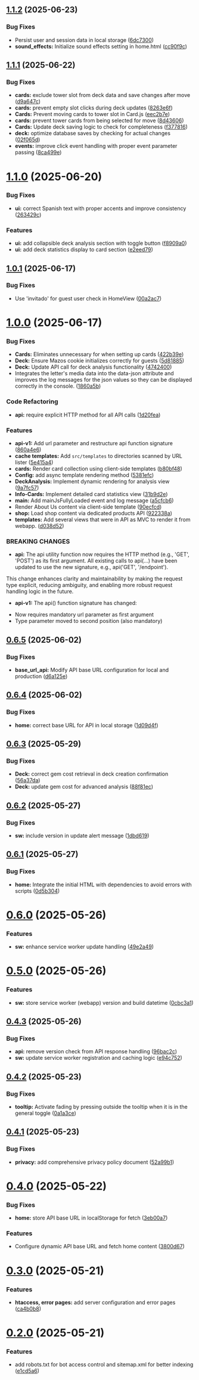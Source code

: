 ## [1.1.2](https://github.com/ClashStrategic/webapp/compare/v1.1.1...v1.1.2) (2025-06-23)


### Bug Fixes

* Persist user and session data in local storage ([6dc7300](https://github.com/ClashStrategic/webapp/commit/6dc73008edb97ba2236fd067d09fd2a0889598fe))
* **sound_effects:** Initialize sound effects setting in home.html ([cc90f9c](https://github.com/ClashStrategic/webapp/commit/cc90f9cfb73f415657a79c924b56b3b04a5bba4b))

## [1.1.1](https://github.com/ClashStrategic/webapp/compare/v1.1.0...v1.1.1) (2025-06-22)


### Bug Fixes

* **cards:** exclude tower slot from deck data and save changes after move ([d9a647c](https://github.com/ClashStrategic/webapp/commit/d9a647c174d7992697f07a1c2452d1c101ee9c6f))
* **cards:** prevent empty slot clicks during deck updates ([8263e6f](https://github.com/ClashStrategic/webapp/commit/8263e6f2ea037b672938f4906a716590d3808884))
* **Cards:** Prevent moving cards to tower slot in Card.js ([eec2b7e](https://github.com/ClashStrategic/webapp/commit/eec2b7e945af3427a1a0734e0aa56f779a0c0721))
* **cards:** prevent tower cards from being selected for move ([8d43606](https://github.com/ClashStrategic/webapp/commit/8d43606f4b3368df38b604e04a91ff42be5b7922))
* **Cards:** Update deck saving logic to check for completeness ([f377816](https://github.com/ClashStrategic/webapp/commit/f3778166c8482074879014b59190f47d63c2ad4e))
* **deck:** optimize database saves by checking for actual changes ([02f065d](https://github.com/ClashStrategic/webapp/commit/02f065d96168f94e742677c765ff31833d817e96))
* **events:** improve click event handling with proper event parameter passing ([8ca499e](https://github.com/ClashStrategic/webapp/commit/8ca499e52c88dbc72d7c0cee83feab02d5453723))

# [1.1.0](https://github.com/ClashStrategic/webapp/compare/v1.0.1...v1.1.0) (2025-06-20)


### Bug Fixes

* **ui:** correct Spanish text with proper accents and improve consistency ([263429c](https://github.com/ClashStrategic/webapp/commit/263429c9a523b70baf80f5b1139c71e518612aee))


### Features

* **ui:** add collapsible deck analysis section with toggle button ([f8909a0](https://github.com/ClashStrategic/webapp/commit/f8909a0f303937305321dbc5b2741e52baf65671))
* **ui:** add deck statistics display to card section ([e2eed79](https://github.com/ClashStrategic/webapp/commit/e2eed795d6b8e74f8c9d4abfa07758de7c3ac1c4))

## [1.0.1](https://github.com/ClashStrategic/webapp/compare/v1.0.0...v1.0.1) (2025-06-17)


### Bug Fixes

* Use 'invitado' for guest user check in HomeView ([00a2ac7](https://github.com/ClashStrategic/webapp/commit/00a2ac7c9a9b6c57c2234579a735007129de5ec3))

# [1.0.0](https://github.com/ClashStrategic/webapp/compare/v0.6.5...v1.0.0) (2025-06-17)


### Bug Fixes

* **Cards:** Eliminates unnecessary for when setting up cards ([422b39e](https://github.com/ClashStrategic/webapp/commit/422b39e0548f56eb53d0888d2ed47ccc20de1bef))
* **Deck:** Ensure Mazos cookie initializes correctly for guests ([5d81885](https://github.com/ClashStrategic/webapp/commit/5d81885a2ece1a0942fde944e2a80351251dca74))
* **Deck:** Update API call for deck analysis functionality ([4742400](https://github.com/ClashStrategic/webapp/commit/4742400c88956b94e5c09964a110d05b4bce1a5c))
* Integrates the letter's media data into the data-json attribute and improves the log messages for the json values ​​so they can be displayed correctly in the console. ([1860a5b](https://github.com/ClashStrategic/webapp/commit/1860a5b051324d06d883422cd4d91dac43240321))


### Code Refactoring

* **api:** require explicit HTTP method for all API calls ([1d20fea](https://github.com/ClashStrategic/webapp/commit/1d20feab756056c7236373201c17153c1675da93))


### Features

* **api-v1:** Add url parameter and restructure api function signature ([860a4e6](https://github.com/ClashStrategic/webapp/commit/860a4e6ef1486f35f005ee8c85a061a58d93ac9c))
* **cache templates:** Add `src/templates` to directories scanned by URL lister ([5e415a4](https://github.com/ClashStrategic/webapp/commit/5e415a4cc70be03418e7efb4180330d2bc1cd89f))
* **cards:** Render card collection using client-side templates ([b80bf48](https://github.com/ClashStrategic/webapp/commit/b80bf480e8cb881cda5083c9732da8972aa742cf))
* **Config:** add async template rendering method ([5381efc](https://github.com/ClashStrategic/webapp/commit/5381efc2282898ee9f0893b532dfec7d3ef45ad5))
* **DeckAnalysis:** Implement dynamic rendering for analysis view ([9a7fc57](https://github.com/ClashStrategic/webapp/commit/9a7fc57e1a5c8b0a468bec9b80b47d69ff17bf56))
* **Info-Cards:** Implement detailed card statistics view ([31b9d2e](https://github.com/ClashStrategic/webapp/commit/31b9d2eb2af10e23480e4924400b32878e8104c7))
* **main:** Add mainJsFullyLoaded event and log message ([a5cfcb6](https://github.com/ClashStrategic/webapp/commit/a5cfcb67cc963797975ae517b272576f8d239920))
* Render About Us content via client-side template ([90ecfcd](https://github.com/ClashStrategic/webapp/commit/90ecfcdac3f7786a426a60ae1dd84fd1790185cf))
* **shop:** Load shop content via dedicated products API ([922338a](https://github.com/ClashStrategic/webapp/commit/922338a4ee61f042059184d9994e891a9bc3805c))
* **templates:** Add several views that were in API as MVC to render it from webapp. ([d038d52](https://github.com/ClashStrategic/webapp/commit/d038d52292042f5a4044d4e8938f82696b8c74c9))


### BREAKING CHANGES

* **api:** The api utility function now requires the HTTP method (e.g., 'GET', 'POST') as its first argument.
All existing calls to api(...) have been updated to use the new signature, e.g., api('GET', '/endpoint').

This change enhances clarity and maintainability by making the request type explicit, reducing ambiguity, and enabling more robust request handling logic in the future.
* **api-v1:** The api() function signature has changed:
- Now requires mandatory url parameter as first argument
- Type parameter moved to second position (also mandatory)

## [0.6.5](https://github.com/ClashStrategic/webapp/compare/v0.6.4...v0.6.5) (2025-06-02)


### Bug Fixes

* **base_url_api:** Modify API base URL configuration for local and production ([d6a125e](https://github.com/ClashStrategic/webapp/commit/d6a125ef79bc87a9afe041a83048b3d3c29a0626))

## [0.6.4](https://github.com/ClashStrategic/webapp/compare/v0.6.3...v0.6.4) (2025-06-02)


### Bug Fixes

* **home:** correct base URL for API in local storage ([1d09d4f](https://github.com/ClashStrategic/webapp/commit/1d09d4f5f495a6bf8afe9f80df9285c450bf529c))

## [0.6.3](https://github.com/ClashStrategic/webapp/compare/v0.6.2...v0.6.3) (2025-05-29)


### Bug Fixes

* **Deck:** correct gem cost retrieval in deck creation confirmation ([56a37da](https://github.com/ClashStrategic/webapp/commit/56a37da5119664fb488c50547dd5b15afaa499bd))
* **Deck:** update gem cost for advanced analysis ([88f81ec](https://github.com/ClashStrategic/webapp/commit/88f81ec0ed1459bd15b1476d624a2ae0aa38da85))

## [0.6.2](https://github.com/ClashStrategic/webapp/compare/v0.6.1...v0.6.2) (2025-05-27)


### Bug Fixes

* **sw:** include version in update alert message ([1dbd619](https://github.com/ClashStrategic/webapp/commit/1dbd619e86172447948fd44612986cd02217f431))

## [0.6.1](https://github.com/ClashStrategic/webapp/compare/v0.6.0...v0.6.1) (2025-05-27)


### Bug Fixes

* **home:** Integrate the initial HTML with dependencies to avoid errors with scripts ([0d5b304](https://github.com/ClashStrategic/webapp/commit/0d5b30482c7413d9c8fef17b3ccc0d6f3945685a))

# [0.6.0](https://github.com/ClashStrategic/webapp/compare/v0.5.0...v0.6.0) (2025-05-26)


### Features

* **sw:** enhance service worker update handling ([49e2a49](https://github.com/ClashStrategic/webapp/commit/49e2a495c460ded535cfa90ba62be1eb60f618ca))

# [0.5.0](https://github.com/ClashStrategic/webapp/compare/v0.4.3...v0.5.0) (2025-05-26)


### Features

* **sw:** store service worker (webapp) version and build datetime ([0cbc3a1](https://github.com/ClashStrategic/webapp/commit/0cbc3a14831fdf7c8d52adb188ba65ccdf551a93))

## [0.4.3](https://github.com/ClashStrategic/webapp/compare/v0.4.2...v0.4.3) (2025-05-26)


### Bug Fixes

* **api:** remove version check from API response handling ([96bac2c](https://github.com/ClashStrategic/webapp/commit/96bac2cb84d6d596c466cbee7cc00f5c09e07ad3))
* **sw:** update service worker registration and caching logic ([e94c752](https://github.com/ClashStrategic/webapp/commit/e94c7525ef46bbc4dde8c2a70cfed126878bb15b))

## [0.4.2](https://github.com/ClashStrategic/webapp/compare/v0.4.1...v0.4.2) (2025-05-23)


### Bug Fixes

* **tooltip:** Activate fading by pressing outside the tooltip when it is in the general toggle ([0a1a3ce](https://github.com/ClashStrategic/webapp/commit/0a1a3ce2958f6fc1b1fbaf195f18b98ce0750f39))

## [0.4.1](https://github.com/ClashStrategic/webapp/compare/v0.4.0...v0.4.1) (2025-05-23)


### Bug Fixes

* **privacy:** add comprehensive privacy policy document ([52a99b1](https://github.com/ClashStrategic/webapp/commit/52a99b1ed7d8f4c7d5fae9d850f1a24069aa0a49))

# [0.4.0](https://github.com/ClashStrategic/webapp/compare/v0.3.0...v0.4.0) (2025-05-22)


### Bug Fixes

* **home:** store API base URL in localStorage for fetch ([3eb00a7](https://github.com/ClashStrategic/webapp/commit/3eb00a7e571abea0c8d1d4ba3932fb450e3f877c))


### Features

* Configure dynamic API base URL and fetch home content ([3800d67](https://github.com/ClashStrategic/webapp/commit/3800d6716d5364d9d5a1678876da72ae850ba079))

# [0.3.0](https://github.com/ClashStrategic/webapp/compare/v0.2.0...v0.3.0) (2025-05-21)


### Features

* **htaccess, error pages:** add server configuration and error pages ([ca4b0b8](https://github.com/ClashStrategic/webapp/commit/ca4b0b81c2f64672c9397c6f92c56a4353eb7ab7))

# [0.2.0](https://github.com/ClashStrategic/webapp/compare/v0.1.0...v0.2.0) (2025-05-21)


### Features

* add robots.txt for bot access control and sitemap.xml for better indexing ([e1cd5a6](https://github.com/ClashStrategic/webapp/commit/e1cd5a69ffec4481cc18f202b0e11ff54161d0d7))
